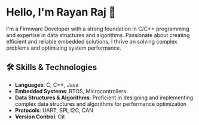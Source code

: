 # Hello, I'm Rayan Raj 👋

I'm a Firmware Developer with a strong foundation in C/C++ programming and expertise in data structures and algorithms. Passionate about creating efficient and reliable embedded solutions, I thrive on solving complex problems and optimizing system performance.

## 🛠️ Skills & Technologies
- **Languages**: C, C++, Java
- **Embedded Systems**: RTOS, Microcontrollers
- **Data Structures & Algorithms**: Proficient in designing and implementing complex data structures and algorithms for performance optimization
- **Protocols**: UART, SPI, I2C, CAN
- **Version Control**: Git
<!--
**rayanraj/rayanraj** is a ✨ _special_ ✨ repository because its `README.md` (this file) appears on your GitHub profile.

Here are some ideas to get you started:

- 🔭 I’m currently working on ...
- 🌱 I’m currently learning ...
- 👯 I’m looking to collaborate on ...
- 🤔 I’m looking for help with ...
- 💬 Ask me about ...
- 📫 How to reach me: ...
- 😄 Pronouns: ...
- ⚡ Fun fact: ...
-->
